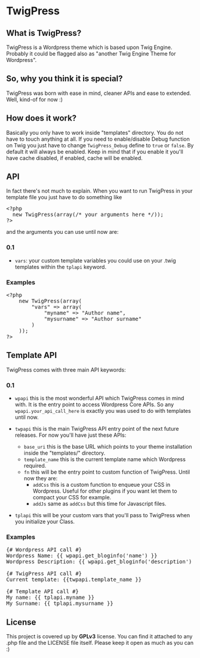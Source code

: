 # TwigPress #

## What is TwigPress? ##
TwigPress is a Wordpress theme which is based upon Twig Engine. Probably it could be flagged also as "another Twig Engine Theme for Wordpress".

## So, why you think it is special? ##
TwigPress was born with ease in mind, cleaner APIs and ease to extended. Well, kind-of for now :)

## How does it work? ##
Basically you only have to work inside "templates" directory. You do not have to touch anything at all.
If you need to enable/disable Debug function on Twig you just have to change `TwigPress_Debug` define to `true` or `false`.
By default it will always be enabled. Keep in mind that if you enable it you'll have cache disabled, if enabled, cache will be enabled.

## API ##
In fact there's not much to explain. When you want to run TwigPress in your template file you just have to do something like

<pre>
&lt;?php
  new TwigPress(array(/* your arguments here */));
?&gt;
</pre>

and the arguments you can use until now are:

### 0.1 ###
* `vars`: your custom template variables you could use on your .twig templates within the `tplapi` keyword.

### Examples ###
<pre>
&lt;?php
    new TwigPress(array(
        "vars" =&gt; array(
            "myname" =&gt; "Author name",
            "mysurname" =&gt; "Author surname"
        )
    ));
?&gt;
</pre>

## Template API ##
TwigPress comes with three main API keywords:

### 0.1 ###
* `wpapi` this is the most wonderful API which TwigPress comes in mind with. It is the entry point to access Wordpress Core APIs. So any `wpapi.your_api_call_here` is exactly you was used to do with templates until now.

* `twpapi` this is the main TwigPress API entry point of the next future releases. For now you'll have just these APIs:
    * `base_uri` this is the base URL which points to your theme installation inside the "templates/" directory.
    * `template_name` this is the current template name which Wordpress required.
    * `fn` this will be the entry point to custom function of TwigPress. Until now they are:
        * `addCss` this is a custom function to enqueue your CSS in Wordpress. Useful for other plugins if you want let them to compact your CSS for example.
        * `addJs` same as `addCss` but this time for Javascript files.

* `tplapi` this will be your custom vars that you'll pass to TwigPress when you initialize your Class.

### Examples ###
<pre>
{# Wordpress API call #}
Wordpress Name: {{ wpapi.get_bloginfo('name') }}
Wordpress Description: {{ wpapi.get_bloginfo('description') }}

{# TwigPress API call #}
Current template: {{twpapi.template_name }}

{# Template API call #}
My name: {{ tplapi.myname }}
My Surname: {{ tplapi.mysurname }}
</pre>

## License ##
This project is covered up by **GPLv3** license. You can find it attached to any .php file and the LICENSE file itself.
Please keep it open as much as you can :)